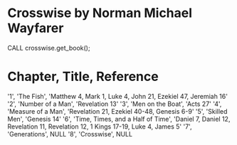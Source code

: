 # Crosswise by Norman Michael Wayfarer

CALL crosswise.get_book();

# Chapter, Title, Reference
'1', 'The Fish', 'Matthew 4, Mark 1, Luke 4, John 21, Ezekiel 47, Jeremiah 16'
'2', 'Number of a Man', 'Revelation 13'
'3', 'Men on the Boat', 'Acts 27'
'4', 'Measure of a Man', 'Revelation 21, Ezekiel 40-48, Genesis 6-9'
'5', 'Skilled Men', 'Genesis 14'
'6', 'Time, Times, and a Half of Time', 'Daniel 7, Daniel 12, Revelation 11, Revelation 12, 1 Kings 17-19, Luke 4, James 5'
'7', 'Generations', NULL
'8', 'Crosswise', NULL
